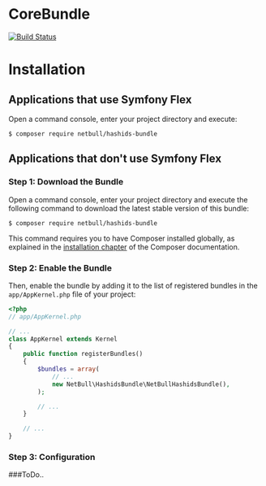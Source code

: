 CoreBundle
==========
[![Build Status](https://travis-ci.org/netbull/HashidsBundle.svg?branch=master)](https://travis-ci.org/netbull/HashidsBundle)<br>

Installation
============

Applications that use Symfony Flex
----------------------------------

Open a command console, enter your project directory and execute:

```console
$ composer require netbull/hashids-bundle
```

Applications that don't use Symfony Flex
----------------------------------------

### Step 1: Download the Bundle

Open a command console, enter your project directory and execute the
following command to download the latest stable version of this bundle:

```console
$ composer require netbull/hashids-bundle
```

This command requires you to have Composer installed globally, as explained
in the [installation chapter](https://getcomposer.org/doc/00-intro.md)
of the Composer documentation.

### Step 2: Enable the Bundle

Then, enable the bundle by adding it to the list of registered bundles
in the `app/AppKernel.php` file of your project:

```php
<?php
// app/AppKernel.php

// ...
class AppKernel extends Kernel
{
    public function registerBundles()
    {
        $bundles = array(
            // ...
            new NetBull\HashidsBundle\NetBullHashidsBundle(),
        );

        // ...
    }

    // ...
}
```

### Step 3: Configuration
###ToDo..
